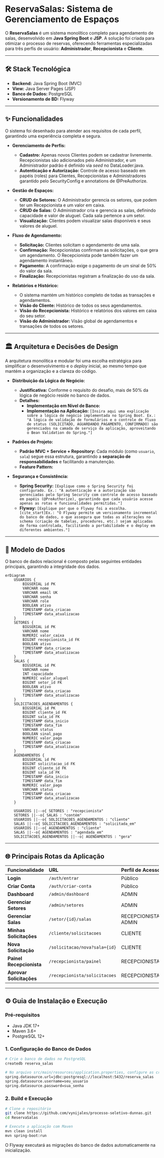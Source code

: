 # ReservaSalas: Sistema de Gerenciamento de Espaços

O **ReservaSalas** é um sistema monolítico completo para agendamento de salas, desenvolvido em **Java Spring Boot** e **JSP**. A solução foi criada para otimizar o processo de reservas, oferecendo ferramentas especializadas para três perfis de usuário: **Administrador**, **Recepcionista** e **Cliente**.

-----

## 🛠️ Stack Tecnológica

  * **Backend:** Java Spring Boot (MVC) 
  * **View:** Java Server Pages (JSP) 
  * **Banco de Dados:** PostgreSQL 
  * **Versionamento de BD:** Flyway 

-----

## ✨ Funcionalidades

O sistema foi desenhado para atender aos requisitos de cada perfil, garantindo uma experiência completa e segura.

  * **Gerenciamento de Perfis:**

      * **Cadastro:** Apenas novos Clientes podem se cadastrar livremente. Recepcionistas são adicionados pelo Administrador, e um Administrador padrão é definido via *seed* no DataLoader.java.
      * **Autenticação e Autorização:** Controle de acesso baseado em papéis (roles) para Clientes, Recepcionistas e Administradores garantido pelo SecurityConfig e annotations de @PreAuthorize.

  * **Gestão de Espaços:**

      * **CRUD de Setores:** O Administrador gerencia os setores, que podem ter um Recepcionista e um valor em caixa.
      * **CRUD de Salas:** O Administrador cria e gerencia as salas, definindo capacidade e valor de aluguel. Cada sala pertence a um setor.
      * **Visualização:** Clientes podem visualizar salas disponíveis e seus valores de aluguel.

  * **Fluxo de Agendamento:**

      * **Solicitação:** Clientes solicitam o agendamento de uma sala.
      * **Confirmação:** Recepcionistas confirmam as solicitações, o que gera um agendamento. O Recepcionista pode também fazer um agendamento instantâneo.
      * **Pagamento:** A confirmação exige o pagamento de um sinal de 50% do valor da sala.
      * **Finalização:** Recepcionistas registram a finalização do uso da sala.

  * **Relatórios e Histórico:**

      * O sistema mantém um histórico completo de todas as transações e agendamentos.
      * **Visão do Cliente:** Histórico de todos os seus agendamentos.
      * **Visão do Recepcionista:** Histórico e relatórios dos valores em caixa do seu setor.
      * **Visão do Administrador:** Visão global de agendamentos e transações de todos os setores.

-----

## 🏛️ Arquitetura e Decisões de Design

A arquitetura monolítica e modular foi uma escolha estratégica para simplificar o desenvolvimento e o *deploy* inicial, ao mesmo tempo que mantém a organização e a clareza do código.

  * **Distribuição da Lógica de Negócio:**

      * **Justificativa:** Conforme o requisito do desafio, mais de 50% da lógica de negócio reside no banco de dados.
      * **Detalhes:**
          * **Implementação em Nível de Banco:** 
          * **Implementação na Aplicação:** `[Insira aqui uma explicação sobre a lógica de negócio implementada no Spring Boot. Ex.: "A lógica de validação de formulários e o controle de fluxo de status (SOLICITADO, AGUARDANDO_PAGAMENTO, CONFIRMADO) são gerenciados na camada de serviço da aplicação, aproveitando o Bean Validation do Spring."]`

  * **Padrões de Projeto:**

      * **Padrão MVC + Service + Repository:** Cada módulo (como `usuario`, `sala`) segue essa estrutura, garantindo a **separação de responsabilidades** e facilitando a manutenção.
      * **Feature Pattern:** 

  * **Segurança e Consistência:**

      * **Spring Security:** `[Explique como o Spring Security foi configurado. Ex.: "A autenticação e a autorização são gerenciadas pelo Spring Security com controle de acesso baseado em papéis (@PreAuthorize), garantindo que cada usuário acesse apenas as rotas e funcionalidades permitidas."]`
      * **Flyway:** `[Explique por que o Flyway foi a escolha. [cite_start]Ex.: "O Flyway permite um versionamento incremental do banco de dados, o que assegura que todas as alterações no schema (criação de tabelas, procedures, etc.) sejam aplicadas de forma controlada, facilitando a portabilidade e o deploy em diferentes ambientes."]` 

-----

## 📌 Modelo de Dados

O banco de dados relacional é composto pelas seguintes entidades principais, garantindo a integridade dos dados.

```mermaid
erDiagram
    USUARIOS {
        BIGSERIAL id PK
        VARCHAR nome
        VARCHAR email UK
        VARCHAR senha
        VARCHAR role
        BOOLEAN ativo
        TIMESTAMP data_criacao
        TIMESTAMP data_atualizacao
    }
    SETORES {
        BIGSERIAL id PK
        VARCHAR nome
        NUMERIC valor_caixa
        BIGINT recepcionista_id FK
        BOOLEAN ativo
        TIMESTAMP data_criacao
        TIMESTAMP data_atualizacao
    }
    SALAS {
        BIGSERIAL id PK
        VARCHAR nome
        INT capacidade
        NUMERIC valor_aluguel
        BIGINT setor_id FK
        BOOLEAN ativo
        TIMESTAMP data_criacao
        TIMESTAMP data_atualizacao
    }
    SOLICITACOES_AGENDAMENTOS {
        BIGSERIAL id PK
        BIGINT cliente_id FK
        BIGINT sala_id FK
        TIMESTAMP data_inicio
        TIMESTAMP data_fim
        VARCHAR status
        BOOLEAN sinal_pago
        NUMERIC valor_pago
        TIMESTAMP data_criacao
        TIMESTAMP data_atualizacao
    }
    AGENDAMENTOS {
        BIGSERIAL id PK
        BIGINT solicitacao_id FK
        BIGINT cliente_id FK
        BIGINT sala_id FK
        TIMESTAMP data_inicio
        TIMESTAMP data_fim
        NUMERIC valor_pago
        VARCHAR status
        TIMESTAMP data_criacao
        TIMESTAMP data_atualizacao
    }

    USUARIOS ||--o{ SETORES : "recepcionista"
    SETORES ||--o{ SALAS : "contém"
    USUARIOS ||--o{ SOLICITACOES_AGENDAMENTOS : "cliente"
    SALAS ||--o{ SOLICITACOES_AGENDAMENTOS : "solicitada_em"
    USUARIOS ||--o{ AGENDAMENTOS : "cliente"
    SALAS ||--o{ AGENDAMENTOS : "agendada_em"
    SOLICITACOES_AGENDAMENTOS ||--o| AGENDAMENTOS : "gera"
```

-----

## 🌐 Principais Rotas da Aplicação

| Funcionalidade | URL | Perfil de Acesso |
| :--- | :--- | :--- |
| **Login** | `/auth/entrar` | Público |
| **Criar Conta** | `/auth/criar-conta` | Público |
| **Dashboard** | `/admin/dashboard` | ADMIN |
| **Gerenciar Setores** | `/admin/setores` | ADMIN |
| **Gerenciar Salas** | `/setor/{id}/salas` | RECEPCIONISTA, ADMIN |
| **Minhas Solicitações** | `/cliente/solicitacoes` | CLIENTE |
| **Nova Solicitação** | `/solicitacao/nova?sala={id}` | CLIENTE |
| **Painel Recepcionista** | `/recepcionista/painel` | RECEPCIONISTA |
| **Aprovar Solicitações**| `/recepcionista/solicitacoes`| RECEPCIONISTA |

-----

## ⚙️ Guia de Instalação e Execução

### Pré-requisitos

  * Java JDK 17+
  * Maven 3.6+
  * PostgreSQL 12+

### 1\. Configuração do Banco de Dados

```bash
# Crie o banco de dados no PostgreSQL
createdb reserva_salas

# No arquivo src/main/resources/application.properties, configure as credenciais:
spring.datasource.url=jdbc:postgresql://localhost:5432/reserva_salas
spring.datasource.username=seu_usuario
spring.datasource.password=sua_senha
```

### 2\. Build e Execução

```bash
# Clone o repositório
git clone https://github.com/vynijales/processo-seletivo-dunnas.git
cd ReservaSalas

# Execute a aplicação com Maven
mvn clean install
mvn spring-boot:run
```

O Flyway executará as migrações do banco de dados automaticamente na inicialização.
